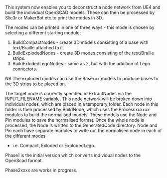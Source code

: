 This system now enables you to deconstruct a node network from UE4 and build the individual OpenSCAD models. 
These can then be processed by Slic3r or MakerBot etc.to print the modes in 3D.

The modes can be printed in one of three ways - this mode is chosen by selecting a different starting module;
1. BuildCompactNodes - create 3D models consisting of a base with text/Braille attached to it.
2. BuildExplodedNodes - create 3D modes consisting of the text/Braille strips.
3. BuildExlodedLegoNodes - same as 2, but with the addition of Lego connectors.

NB The exploded modes can use the Basexxx models to produce bases to the 3D strips to be placed on.

The target node is currently specified in ExtractNodes via the INPUT_FILENAME variable. 
This node network will be broken down into individual nodes, which are placed in a temporary folder.
Each node in this folder is then processed by BuildNode, which uses the Processxxxxxx modules to build the normalised models.
These models use the Node and Pin modules to save the normalised format. 
Once the whole node is processed, the Node is written to the GeneratedCode directory.
Node and Pin each have separate modules to write out the normalised node in each of the different modes 
- i.e. Compact, Exloded or ExplodedLego.

Phase1 is the initial version which converts individual nodes to the OpenScad format.

Phase2xxxx are works in progress.
